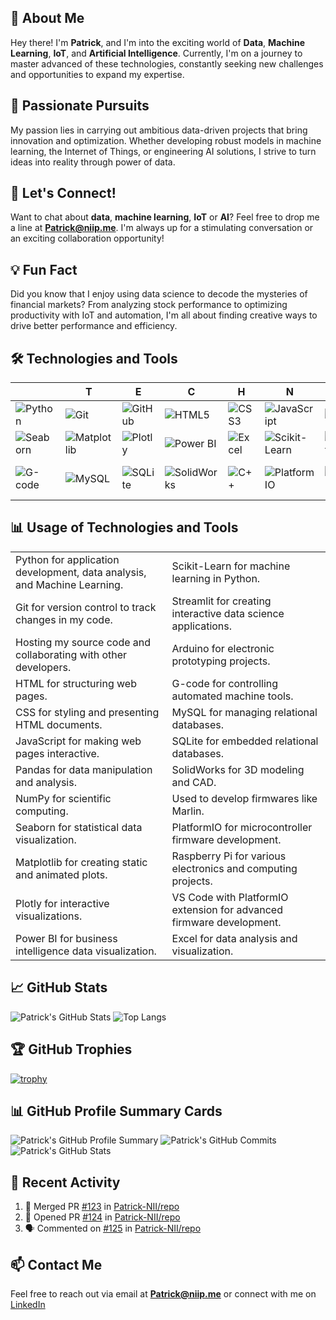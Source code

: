 ## 👋 **About Me**

Hey there! I'm **Patrick**, and I'm into the exciting world of **Data**, **Machine Learning**, **IoT**, and **Artificial Intelligence**. Currently, I'm on a journey to master advanced of these technologies, constantly seeking new challenges and opportunities to expand my expertise.

## 🚀 **Passionate Pursuits**

My passion lies in carrying out ambitious data-driven projects that bring innovation and optimization. Whether developing robust models in machine learning, the Internet of Things, or engineering AI solutions, I strive to turn ideas into reality through power of data.

## 🎉 **Let's Connect!**

Want to chat about **data**, **machine learning**, **IoT** or **AI**? Feel free to drop me a line at **Patrick@niip.me**. I'm always up for a stimulating conversation or an exciting collaboration opportunity!

## 💡 **Fun Fact**

Did you know that I enjoy using data science to decode the mysteries of financial markets? From analyzing stock performance to optimizing productivity with IoT and automation, I'm all about finding creative ways to drive better performance and efficiency.

## 🛠 **Technologies and Tools**

|  | T | E | C | H | N | O |  |
| --- | --- | --- | --- | --- | --- | --- | --- |
| ![Python](https://img.shields.io/badge/Python-3776AB?style=for-the-badge&logo=python&logoColor=white) | ![Git](https://img.shields.io/badge/Git-F05032?style=for-the-badge&logo=git&logoColor=white) | ![GitHub](https://img.shields.io/badge/GitHub-181717?style=for-the-badge&logo=github&logoColor=white) | ![HTML5](https://img.shields.io/badge/HTML5-E34F26?style=for-the-badge&logo=html5&logoColor=white) | ![CSS3](https://img.shields.io/badge/CSS3-1572B6?style=for-the-badge&logo=css3&logoColor=white) | ![JavaScript](https://img.shields.io/badge/JavaScript-F7DF1E?style=for-the-badge&logo=javascript&logoColor=black) | ![Pandas](https://img.shields.io/badge/Pandas-150458?style=for-the-badge&logo=pandas&logoColor=white) | ![NumPy](https://img.shields.io/badge/NumPy-013243?style=for-the-badge&logo=numpy&logoColor=white) |
| ![Seaborn](https://img.shields.io/badge/Seaborn-3776AB?style=for-the-badge&logo=python&logoColor=white) | ![Matplotlib](https://img.shields.io/badge/Matplotlib-3776AB?style=for-the-badge&logo=python&logoColor=white) | ![Plotly](https://img.shields.io/badge/Plotly-3F4F75?style=for-the-badge&logo=plotly&logoColor=white) | ![Power BI](https://img.shields.io/badge/Power_BI-F2C811?style=for-the-badge&logo=powerbi&logoColor=black) | ![Excel](https://img.shields.io/badge/Excel-217346?style=for-the-badge&logo=microsoftexcel&logoColor=white) | ![Scikit-Learn](https://img.shields.io/badge/Scikit--Learn-F7931E?style=for-the-badge&logo=scikitlearn&logoColor=white) | ![Streamlit](https://img.shields.io/badge/Streamlit-FF4B4B?style=for-the-badge&logo=streamlit&logoColor=white) | ![Arduino](https://img.shields.io/badge/Arduino-00979D?style=for-the-badge&logo=arduino&logoColor=white) |
| ![G-code](https://img.shields.io/badge/G--code-000000?style=for-the-badge&logo=gcode&logoColor=white) | ![MySQL](https://img.shields.io/badge/MySQL-4479A1?style=for-the-badge&logo=mysql&logoColor=white) | ![SQLite](https://img.shields.io/badge/SQLite-003B57?style=for-the-badge&logo=sqlite&logoColor=white) | ![SolidWorks](https://img.shields.io/badge/SolidWorks-FF0000?style=for-the-badge&logo=dassaultsystemes&logoColor=white) | ![C++](https://img.shields.io/badge/C++-00599C?style=for-the-badge&logo=c%2B%2B&logoColor=white) | ![PlatformIO](https://img.shields.io/badge/PlatformIO-FF7F50?style=for-the-badge&logo=platformio&logoColor=white) | ![Raspberry Pi](https://img.shields.io/badge/Raspberry_Pi-C51A4A?style=for-the-badge&logo=raspberrypi&logoColor=white) | ![Visual Studio Code](https://img.shields.io/badge/VS_Code-007ACC?style=for-the-badge&logo=visualstudiocode&logoColor=white) |

## 📊 **Usage of Technologies and Tools**

| | |
| --- | --- |
| Python for application development, data analysis, and Machine Learning. | Scikit-Learn for machine learning in Python. |
| Git for version control to track changes in my code. | Streamlit for creating interactive data science applications. |
| Hosting my source code and collaborating with other developers. | Arduino for electronic prototyping projects. |
| HTML for structuring web pages. | G-code for controlling automated machine tools. |
| CSS for styling and presenting HTML documents. | MySQL for managing relational databases. |
| JavaScript for making web pages interactive. | SQLite for embedded relational databases. |
| Pandas for data manipulation and analysis. | SolidWorks for 3D modeling and CAD. |
| NumPy for scientific computing. | Used to develop firmwares like Marlin. |
| Seaborn for statistical data visualization. | PlatformIO for microcontroller firmware development. |
| Matplotlib for creating static and animated plots. | Raspberry Pi for various electronics and computing projects. |
| Plotly for interactive visualizations. | VS Code with PlatformIO extension for advanced firmware development. |
| Power BI for business intelligence data visualization. | Excel for data analysis and visualization.  |

## 📈 **GitHub Stats**

![Patrick's GitHub Stats](https://github-readme-stats.vercel.app/api?username=Patrick-NII&show_icons=true&theme=radical)
![Top Langs](https://github-readme-stats.vercel.app/api/top-langs/?username=Patrick-NII&layout=compact&theme=radical&langs_count=8&hide=CMake)

## 🏆 **GitHub Trophies**

[![trophy](https://github-profile-trophy.vercel.app/?username=Patrick-NII&theme=onedark)](https://github.com/ryo-ma/github-profile-trophy)

## 📊 **GitHub Profile Summary Cards**

![Patrick's GitHub Profile Summary](https://github-profile-summary-cards.vercel.app/api/cards/profile-details?username=Patrick-NII&theme=tokyonight)
![Patrick's GitHub Commits](https://github-profile-summary-cards.vercel.app/api/cards/most-commit-language?username=Patrick-NII&theme=tokyonight)
![Patrick's GitHub Stats](https://github-profile-summary-cards.vercel.app/api/cards/stats?username=Patrick-NII&theme=tokyonight)

## 🚀 **Recent Activity**

<!--START_SECTION:activity-->
1. 🎉 Merged PR [#123](https://github.com/Patrick-NII/repo/pull/123) in [Patrick-NII/repo](https://github.com/Patrick-NII/repo)
2. 💪 Opened PR [#124](https://github.com/Patrick-NII/repo/pull/124) in [Patrick-NII/repo](https://github.com/Patrick-NII/repo)
3. 🗣 Commented on [#125](https://github.com/Patrick-NII/repo/issues/125) in [Patrick-NII/repo](https://github.com/Patrick-NII/repo)
<!--END_SECTION:activity-->

## 📫 **Contact Me**

Feel free to reach out via email at **Patrick@niip.me** or connect with me on [LinkedIn](https://www.linkedin.com/in/patrick-ngunga-a2612325b/)
